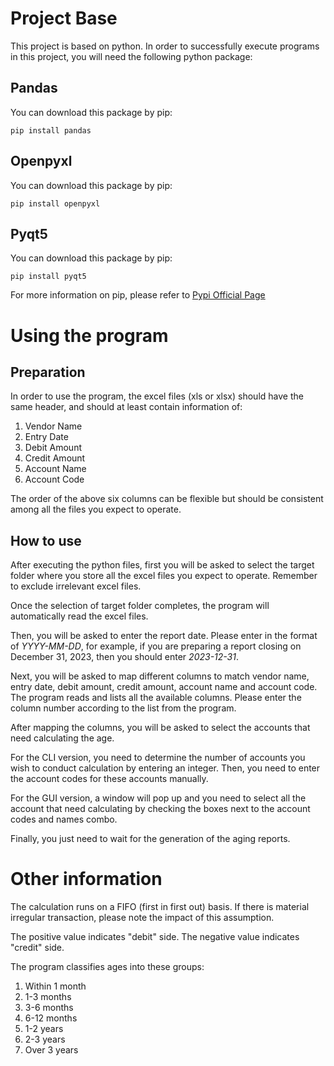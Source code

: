 # **Project Base**

This project is based on python. In order to successfully execute programs in this project, you will need the following python package:

## Pandas

You can download this package by pip:

```
pip install pandas
```

## Openpyxl

You can download this package by pip:

```
pip install openpyxl
```

## Pyqt5

You can download this package by pip:

```
pip install pyqt5
```

For more information on pip, please refer to [Pypi Official Page](https://pypi.org/project/pip/)

# **Using the program**

## Preparation

In order to use the program, the excel files (xls or xlsx) should have the same header, and should at least contain information of:

1. Vendor Name
2. Entry Date
3. Debit Amount
4. Credit Amount
5. Account Name
6. Account Code

The order of the above six columns can be flexible but should be consistent among all the files you expect to operate.

## How to use

After executing the python files, first you will be asked to select the target folder where you store all the excel files you expect to operate. Remember to exclude irrelevant excel files.

Once the selection of target folder completes, the program will automatically read the excel files.

Then, you will be asked to enter the report date. Please enter in the format of *YYYY-MM-DD*, for example, if you are preparing a report closing on December 31, 2023, then you should enter *2023-12-31*.

Next, you will be asked to map different columns to match vendor name, entry date, debit amount, credit amount, account name and account code. The program reads and lists all the available columns. Please enter the column number according to the list from the program.

After mapping the columns, you will be asked to select the accounts that need calculating the age.

For the CLI version, you need to determine the number of accounts you wish to conduct calculation by entering an integer. Then, you need to enter the account codes for these accounts manually.

For the GUI version, a window will pop up and you need to select all the account that need calculating by checking the boxes next to the account codes and names combo. 

Finally, you just need to wait for the generation of the aging reports.

# **Other information**

The calculation runs on a FIFO (first in first out) basis. If there is material irregular transaction, please note the impact of this assumption.

The positive value indicates "debit" side. The negative value indicates "credit" side.

The program classifies ages into these groups:

1. Within 1 month
2. 1-3 months
3. 3-6 months
4. 6-12 months
5. 1-2 years
6. 2-3 years
7. Over 3 years
